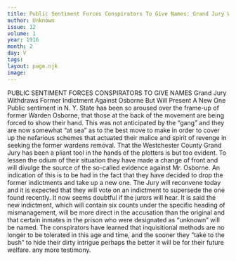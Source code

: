 ```yaml
---
title: Public Sentiment Forces Conspirators To Give Names: Grand Jury Withdraws Former Indictment Against Osborne But Will Present A New One
author: Unknown
issue: 12
volume: 1
year: 1916
month: 2
day: V
tags:
layout: page.njk
image:
---
```

PUBLIC SENTIMENT FORCES CONSPIRATORS TO GIVE NAMES    Grand Jury Withdraws Former Indictment Against Osborne But Will Present A New One    Public sentiment in N. Y. State has been so aroused over the frame-up of former Warden Osborne, that those at the back of the movement are being forced to show their hand. This was not anticipated by the “gang” and they are now somewhat “at sea” as to the best move to make in order to cover up the nefarious schemes that actuated their malice and spirit of revenge in seeking the former wardens removal. That the Westchester County Grand Jury has been a pliant tool in the hands of the plotters is but too evident. To lessen the odium of their situation they have made a change of front and will divulge the source of the so-called evidence against Mr. Osborne. An indication of this is to be had in the fact that they have decided to drop the former indictments and take up a new one. The Jury will reconvene today and it is expected that they will vote on an indictment to supersede the one found recently.    It now seems doubtful if the jurors will hear. It is said the new indictment, which will contain six counts under the specific heading of mismanagement, will be more direct in the accusation than the original and that certain inmates in the prison who were designated as “unknown” will be named. The conspirators have learned that inquisitional methods are no longer to be tolerated in this age and time, and the sooner they “take to the bush” to hide their dirty intrigue perhaps the better it will be for their future welfare. any more testimony.
